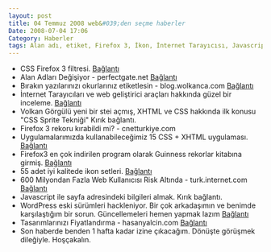 ```yaml
---
layout: post
title: 04 Temmuz 2008 web&#039;den seçme haberler
Date: 2008-07-04 17:06
Category: Haberler
tags: Alan adı, etiket, Firefox 3, İkon, İnternet Tarayıcısı, Javascript, Tatil, WordPress, wordpress güvenlik
---
```


-   CSS Firefox 3 filtresi. [Bağlantı][]
-   Alan Adları Değişiyor - perfectgate.net [Bağlantı][1]
-   Bırakın yazılarınızı okurlarınız etiketlesin - blog.wolkanca.com
    [Bağlantı][2]
-   İnternet Tarayıcıları ve web geliştirici araçları hakkında güzel bir
    inceleme. [Bağlantı][3]
-   Volkan Görgülü yeni bir stei açmış, XHTML ve CSS hakkında ilk konusu
    "CSS Sprite Tekniği" Kırık bağlantı.
-   Firefox 3 rekoru kırabildi mi? - cnetturkiye.com
-   Uygulamalarımızda kullanabileceğimiz 15 CSS + XHTML uygulaması.
    [Bağlantı][6]
-   Firefox3 en çok indirilen program olarak Guinness rekorlar kitabına
    girmiş. [Bağlantı][7]
-   55 adet iyi kalitede ikon setleri. [Bağlantı][8]
-   600 Milyondan Fazla Web Kullanıcısı Risk Altında - turk.internet.com
    [Bağlantı][9]
-   Javascript ile sayfa adresindeki bilgileri almak. Kırık bağlantı.
-   WordPress eski sürümleri hackleniyor. Bir çok arkadaşımın ve benimde
    karşılaştığım bir sorun. Güncellemeleri hemen yapmak lazım
    [Bağlantı][11]
-   Tasarımlarınızı Fiyatlandırma - hasanyalcin.com [Bağlantı][12]
-   Son haberde benden 1 hafta kadar izine çıkacağım. Dönüşte görüşmek
    dileğiyle. Hoşçakalın.


  [Bağlantı]: http://snipplr.com/view/7043/firefox-3-css-hack/
    "Firefox 3 filtresi"
  [1]: http://perfectgate.net/alan-adlari-degisiyor/ "alan adları"
  [2]: http://blog.wolkanca.com/birakin-yazilarinizi-okurlari-etiketlesin/
    "wordpress etiket"
  [3]: http://css-tricks.com/cutting-edge-browsers-and-their-development-tools/
    "web araçları"
  [6]: http://socialcmsbuzz.com/15-css-and-html-tutorials-you-can-use-in-your-projects-01072008/
    "uygulamlar"
  [7]: http://www.mozilla.com/en-US/press/mozilla-2008-07-02.html
    "Firefox 3"
  [8]: http://www.smashingmagazine.com/2008/07/02/55-free-high-quality-icon-sets/
    "ikonlar"
  [9]: http://turk.internet.com/haber/yazigoster.php3?yaziid=21345
    "web riski"
  [11]: http://successcreeations.com/older-versions-of-wordpress-hacked/464/
    "WordPress"
  [12]: http://www.hasanyalcin.com/?p=507 "Tasarım fiyatlandırma"
